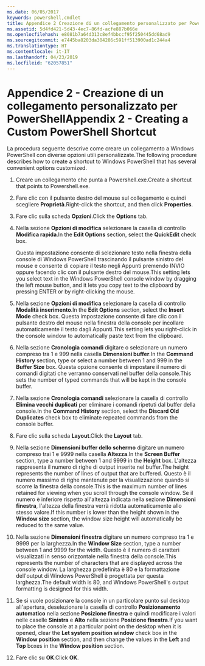 ```yaml
---
ms.date: 06/05/2017
keywords: powershell,cmdlet
title: Appendice 2 Creazione di un collegamento personalizzato per PowerShell
ms.assetid: 5d4fd421-5d43-4ec7-86fd-acfe887b066e
ms.openlocfilehash: e8081b7a64d313c8ef4bbccf95f250445dd68ad9
ms.sourcegitcommit: e7445ba8203da304286c591ff513900ad1c244a4
ms.translationtype: HT
ms.contentlocale: it-IT
ms.lasthandoff: 04/23/2019
ms.locfileid: "62057851"
---
```

# <a name="appendix-2---creating-a-custom-powershell-shortcut"></a><span data-ttu-id="84575-103">Appendice 2 - Creazione di un collegamento personalizzato per PowerShell</span><span class="sxs-lookup"><span data-stu-id="84575-103">Appendix 2 - Creating a Custom PowerShell Shortcut</span></span>

<span data-ttu-id="84575-104">La procedura seguente descrive come creare un collegamento a Windows PowerShell con diverse opzioni utili personalizzate.</span><span class="sxs-lookup"><span data-stu-id="84575-104">The following procedure describes how to create a shortcut to Windows PowerShell that has several convenient options customized.</span></span>

1. <span data-ttu-id="84575-105">Creare un collegamento che punta a Powershell.exe.</span><span class="sxs-lookup"><span data-stu-id="84575-105">Create a shortcut that points to Powershell.exe.</span></span>

2. <span data-ttu-id="84575-106">Fare clic con il pulsante destro del mouse sul collegamento e quindi scegliere **Proprietà**.</span><span class="sxs-lookup"><span data-stu-id="84575-106">Right-click the shortcut, and then click **Properties**.</span></span>

3. <span data-ttu-id="84575-107">Fare clic sulla scheda **Opzioni**.</span><span class="sxs-lookup"><span data-stu-id="84575-107">Click the **Options** tab.</span></span>

4. <span data-ttu-id="84575-108">Nella sezione **Opzioni di modifica** selezionare la casella di controllo **Modifica rapida**.</span><span class="sxs-lookup"><span data-stu-id="84575-108">In the **Edit Options** section, select the **QuickEdit** check box.</span></span>

    <span data-ttu-id="84575-109">Questa impostazione consente di selezionare testo nella finestra della console di Windows PowerShell trascinando il pulsante sinistro del mouse e consente di copiare il testo negli Appunti premendo INVIO oppure facendo clic con il pulsante destro del mouse.</span><span class="sxs-lookup"><span data-stu-id="84575-109">This setting lets you select text in the Windows PowerShell console window by dragging the left mouse button, and it lets you copy text to the clipboard by pressing ENTER or by right-clicking the mouse.</span></span>

5. <span data-ttu-id="84575-110">Nella sezione **Opzioni di modifica** selezionare la casella di controllo **Modalità inserimento**.</span><span class="sxs-lookup"><span data-stu-id="84575-110">In the **Edit Options** section, select the **Insert Mode** check box.</span></span> <span data-ttu-id="84575-111">Questa impostazione consente di fare clic con il pulsante destro del mouse nella finestra della console per incollare automaticamente il testo dagli Appunti.</span><span class="sxs-lookup"><span data-stu-id="84575-111">This setting lets you right-click in the console window to automatically paste text from the clipboard.</span></span>

6. <span data-ttu-id="84575-112">Nella sezione **Cronologia comandi** digitare o selezionare un numero compreso tra 1 e 999 nella casella **Dimensioni buffer**.</span><span class="sxs-lookup"><span data-stu-id="84575-112">In the **Command History** section, type or select a number between 1 and 999 in the **Buffer Size** box.</span></span> <span data-ttu-id="84575-113">Questa opzione consente di impostare il numero di comandi digitati che verranno conservati nel buffer della console.</span><span class="sxs-lookup"><span data-stu-id="84575-113">This sets the number of typed commands that will be kept in the console buffer.</span></span>

7. <span data-ttu-id="84575-114">Nella sezione **Cronologia comandi** selezionare la casella di controllo **Elimina vecchi duplicati** per eliminare i comandi ripetuti dal buffer della console.</span><span class="sxs-lookup"><span data-stu-id="84575-114">In the **Command History** section, select the **Discard Old Duplicates** check box to eliminate repeated commands from the console buffer.</span></span>

8. <span data-ttu-id="84575-115">Fare clic sulla scheda **Layout**.</span><span class="sxs-lookup"><span data-stu-id="84575-115">Click the **Layout** tab.</span></span>

9. <span data-ttu-id="84575-116">Nella sezione **Dimensioni buffer dello schermo** digitare un numero compreso trai 1 e 9999 nella casella **Altezza**.</span><span class="sxs-lookup"><span data-stu-id="84575-116">In the **Screen Buffer** section, type a number between 1 and 9999 in the **Height** box.</span></span> <span data-ttu-id="84575-117">L'altezza rappresenta il numero di righe di output inserite nel buffer.</span><span class="sxs-lookup"><span data-stu-id="84575-117">The height represents the number of lines of output that are buffered.</span></span> <span data-ttu-id="84575-118">Questo è il numero massimo di righe mantenute per la visualizzazione quando si scorre la finestra della console.</span><span class="sxs-lookup"><span data-stu-id="84575-118">This is the maximum number of lines retained for viewing when you scroll through the console window.</span></span> <span data-ttu-id="84575-119">Se il numero è inferiore rispetto all'altezza indicata nella sezione **Dimensioni finestra**, l'altezza della finestra verrà ridotta automaticamente allo stesso valore.</span><span class="sxs-lookup"><span data-stu-id="84575-119">If this number is lower than the height shown in the **Window size** section, the window size height will automatically be reduced to the same value.</span></span>

10. <span data-ttu-id="84575-120">Nella sezione **Dimensioni finestra** digitare un numero compreso tra 1 e 9999 per la larghezza.</span><span class="sxs-lookup"><span data-stu-id="84575-120">In the **Window Size** section, type a number between 1 and 9999 for the width.</span></span> <span data-ttu-id="84575-121">Questo è il numero di caratteri visualizzati in senso orizzontale nella finestra della console.</span><span class="sxs-lookup"><span data-stu-id="84575-121">This represents the number of characters that are displayed across the console window.</span></span> <span data-ttu-id="84575-122">La larghezza predefinita è 80 e la formattazione dell'output di Windows PowerShell è progettata per questa larghezza.</span><span class="sxs-lookup"><span data-stu-id="84575-122">The default width is 80, and Windows PowerShell's output formatting is designed for this width.</span></span>

11. <span data-ttu-id="84575-123">Se si vuole posizionare la console in un particolare punto sul desktop all'apertura, deselezionare la casella di controllo **Posizionamento automatico** nella sezione **Posizione finestra** e quindi modificare i valori nelle caselle **Sinistra** e **Alto** nella sezione **Posizione finestra**.</span><span class="sxs-lookup"><span data-stu-id="84575-123">If you want to place the console at a particular point on the desktop when it is opened, clear the **Let system position window** check box in the **Window position** section, and then change the values in the **Left** and **Top** boxes in the **Window position** section.</span></span>

12. <span data-ttu-id="84575-124">Fare clic su **OK**.</span><span class="sxs-lookup"><span data-stu-id="84575-124">Click **OK**.</span></span>